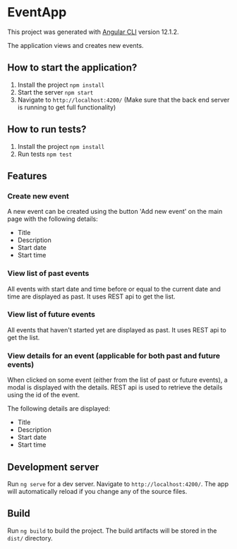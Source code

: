 # EventApp

This project was generated with [Angular CLI](https://github.com/angular/angular-cli) version 12.1.2.

The application views and creates new events.

## How to start the application?
1. Install the project 
    `npm install`
2. Start the server
    `npm start`
3. Navigate to `http://localhost:4200/` (Make sure that the back end server is running to get full functionality)

## How to run tests?
1. Install the project 
    `npm install`
2. Run tests
    `npm test`
## Features

### Create new event

A new event can be created using the button 'Add new event' on the main page with the following details:
* Title
* Description
* Start date
* Start time
### View list of past events
All events with start date and time before or equal to the current date and time are displayed as past. It uses REST api to get the list.
### View list of future events

All events that haven't started yet are displayed as past. It uses REST api to get the list.
### View details for an event (applicable for both past and future events)
When clicked on some event (either from the list of past or future events), a modal is displayed with the details. REST api is used to retrieve the details using the id of the event.

The following details are displayed:
* Title
* Description
* Start date
* Start time
## Development server

Run `ng serve` for a dev server. Navigate to `http://localhost:4200/`. The app will automatically reload if you change any of the source files.

## Build

Run `ng build` to build the project. The build artifacts will be stored in the `dist/` directory.
